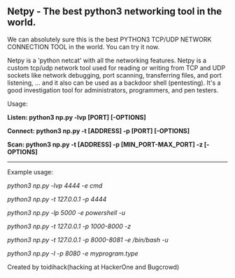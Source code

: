 ## Netpy - The best python3 networking tool in the world.

We can absolutely sure this is the best PYTHON3 TCP/UDP 
NETWORK CONNECTION TOOL in the world. You can try it now.

Netpy is a 'python netcat' with all the networking features. 
Netpy is a custom tcp/udp network tool used for reading or 
writing from TCP and UDP sockets like network debugging, port 
scanning, transferring files, and port listening, ... and it 
also can be used as a backdoor shell (pentesting). It's a good 
investigation tool for administrators, programmers, and pen
testers.

Usage:

**Listen: python3 np.py -lvp [PORT] [-OPTIONS]**

**Connect: python3 np.py -t [ADDRESS] -p [PORT] [-OPTIONS]**

**Scan: python3 np.py -t [ADDRESS] -p [MIN_PORT-MAX_PORT] -z [-OPTIONS]**

****
Example usage:


*python3 np.py -lvp 4444 -e cmd*

*python3 np.py -t 127.0.0.1 -p 4444*

*python3 np.py -lp 5000 -e powershell -u*

*python3 np.py -t 127.0.0.1 -p 1000-8000 -z*

*python3 np.py -t 127.0.0.1 -p 8000-8081 -e /bin/bash -u*

*python3 np.py -l -p 8080 -e myprogram.type*



Created by toidihack(hacking at HackerOne and Bugcrowd)
 
